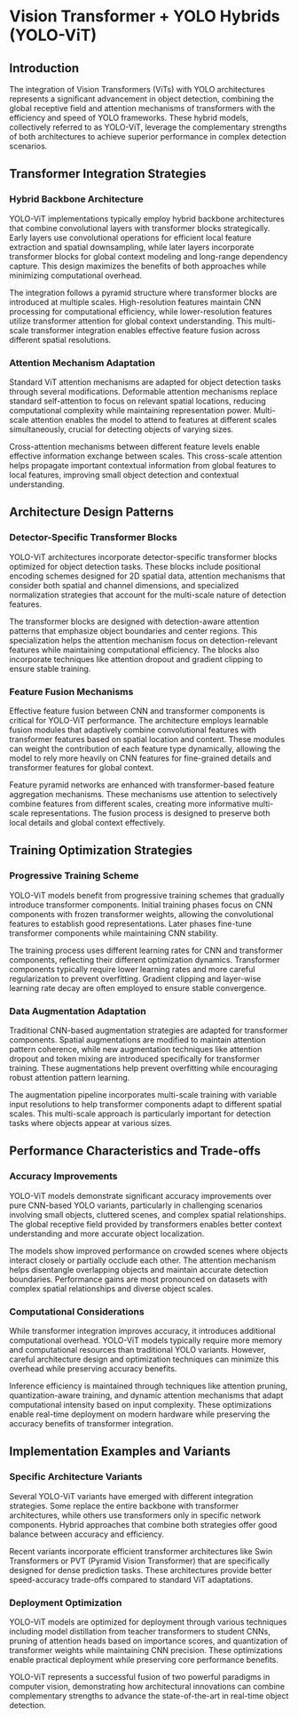 # Vision Transformer + YOLO Hybrids (YOLO-ViT)

## Introduction

The integration of Vision Transformers (ViTs) with YOLO architectures represents a significant advancement in object detection, combining the global receptive field and attention mechanisms of transformers with the efficiency and speed of YOLO frameworks. These hybrid models, collectively referred to as YOLO-ViT, leverage the complementary strengths of both architectures to achieve superior performance in complex detection scenarios.

## Transformer Integration Strategies

### Hybrid Backbone Architecture
YOLO-ViT implementations typically employ hybrid backbone architectures that combine convolutional layers with transformer blocks strategically. Early layers use convolutional operations for efficient local feature extraction and spatial downsampling, while later layers incorporate transformer blocks for global context modeling and long-range dependency capture. This design maximizes the benefits of both approaches while minimizing computational overhead.

The integration follows a pyramid structure where transformer blocks are introduced at multiple scales. High-resolution features maintain CNN processing for computational efficiency, while lower-resolution features utilize transformer attention for global context understanding. This multi-scale transformer integration enables effective feature fusion across different spatial resolutions.

### Attention Mechanism Adaptation
Standard ViT attention mechanisms are adapted for object detection tasks through several modifications. Deformable attention mechanisms replace standard self-attention to focus on relevant spatial locations, reducing computational complexity while maintaining representation power. Multi-scale attention enables the model to attend to features at different scales simultaneously, crucial for detecting objects of varying sizes.

Cross-attention mechanisms between different feature levels enable effective information exchange between scales. This cross-scale attention helps propagate important contextual information from global features to local features, improving small object detection and contextual understanding.

## Architecture Design Patterns

### Detector-Specific Transformer Blocks
YOLO-ViT architectures incorporate detector-specific transformer blocks optimized for object detection tasks. These blocks include positional encoding schemes designed for 2D spatial data, attention mechanisms that consider both spatial and channel dimensions, and specialized normalization strategies that account for the multi-scale nature of detection features.

The transformer blocks are designed with detection-aware attention patterns that emphasize object boundaries and center regions. This specialization helps the attention mechanism focus on detection-relevant features while maintaining computational efficiency. The blocks also incorporate techniques like attention dropout and gradient clipping to ensure stable training.

### Feature Fusion Mechanisms
Effective feature fusion between CNN and transformer components is critical for YOLO-ViT performance. The architecture employs learnable fusion modules that adaptively combine convolutional features with transformer features based on spatial location and content. These modules can weight the contribution of each feature type dynamically, allowing the model to rely more heavily on CNN features for fine-grained details and transformer features for global context.

Feature pyramid networks are enhanced with transformer-based feature aggregation mechanisms. These mechanisms use attention to selectively combine features from different scales, creating more informative multi-scale representations. The fusion process is designed to preserve both local details and global context effectively.

## Training Optimization Strategies

### Progressive Training Scheme
YOLO-ViT models benefit from progressive training schemes that gradually introduce transformer components. Initial training phases focus on CNN components with frozen transformer weights, allowing the convolutional features to establish good representations. Later phases fine-tune transformer components while maintaining CNN stability.

The training process uses different learning rates for CNN and transformer components, reflecting their different optimization dynamics. Transformer components typically require lower learning rates and more careful regularization to prevent overfitting. Gradient clipping and layer-wise learning rate decay are often employed to ensure stable convergence.

### Data Augmentation Adaptation
Traditional CNN-based augmentation strategies are adapted for transformer components. Spatial augmentations are modified to maintain attention pattern coherence, while new augmentation techniques like attention dropout and token mixing are introduced specifically for transformer training. These augmentations help prevent overfitting while encouraging robust attention pattern learning.

The augmentation pipeline incorporates multi-scale training with variable input resolutions to help transformer components adapt to different spatial scales. This multi-scale approach is particularly important for detection tasks where objects appear at various sizes.

## Performance Characteristics and Trade-offs

### Accuracy Improvements
YOLO-ViT models demonstrate significant accuracy improvements over pure CNN-based YOLO variants, particularly in challenging scenarios involving small objects, cluttered scenes, and complex spatial relationships. The global receptive field provided by transformers enables better context understanding and more accurate object localization.

The models show improved performance on crowded scenes where objects interact closely or partially occlude each other. The attention mechanism helps disentangle overlapping objects and maintain accurate detection boundaries. Performance gains are most pronounced on datasets with complex spatial relationships and diverse object scales.

### Computational Considerations
While transformer integration improves accuracy, it introduces additional computational overhead. YOLO-ViT models typically require more memory and computational resources than traditional YOLO variants. However, careful architecture design and optimization techniques can minimize this overhead while preserving accuracy benefits.

Inference efficiency is maintained through techniques like attention pruning, quantization-aware training, and dynamic attention mechanisms that adapt computational intensity based on input complexity. These optimizations enable real-time deployment on modern hardware while preserving the accuracy benefits of transformer integration.

## Implementation Examples and Variants

### Specific Architecture Variants
Several YOLO-ViT variants have emerged with different integration strategies. Some replace the entire backbone with transformer architectures, while others use transformers only in specific network components. Hybrid approaches that combine both strategies offer good balance between accuracy and efficiency.

Recent variants incorporate efficient transformer architectures like Swin Transformers or PVT (Pyramid Vision Transformer) that are specifically designed for dense prediction tasks. These architectures provide better speed-accuracy trade-offs compared to standard ViT adaptations.

### Deployment Optimization
YOLO-ViT models are optimized for deployment through various techniques including model distillation from teacher transformers to student CNNs, pruning of attention heads based on importance scores, and quantization of transformer weights while maintaining CNN precision. These optimizations enable practical deployment while preserving core performance benefits.

YOLO-ViT represents a successful fusion of two powerful paradigms in computer vision, demonstrating how architectural innovations can combine complementary strengths to advance the state-of-the-art in real-time object detection.
